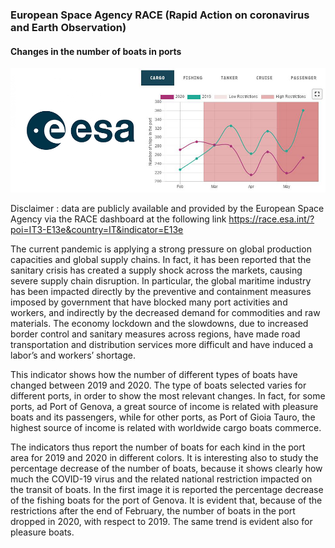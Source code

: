 ### European Space Agency RACE (Rapid Action on coronavirus and Earth Observation)

#### Changes in the number of boats in ports

![](esa_logo.jpg)

Disclaimer : data are publicly available and provided by the European Space Agency via the RACE dashboard at the following link https://race.esa.int/?poi=IT3-E13e&country=IT&indicator=E13e

The current pandemic is applying a strong pressure on global production capacities and global supply chains. In fact, it has been reported that the sanitary crisis has created a supply shock across the markets, causing severe supply chain disruption. In particular, the global maritime industry has been impacted directly by the preventive and containment measures imposed by government that have blocked many port activities and workers, and indirectly by the decreased demand for commodities and raw materials. The economy lockdown and the slowdowns, due to increased border control and sanitary measures across regions, have made road transportation and distribution services more difficult and have induced a labor’s and workers’ shortage.

This indicator shows how the number of different types of boats have changed between 2019 and 2020. The type of boats selected varies for different ports, in order to show the most relevant changes. In fact, for some ports, ad Port of Genova, a great source of income is related with pleasure boats and its passengers, while for other ports, as Port of Gioia Tauro, the highest source of income is related with worldwide cargo boats commerce.

The indicators thus report the number of boats for each kind in the port area for 2019 and 2020 in different colors. It is interesting also to study the percentage decrease of the number of boats, because it shows clearly how much the COVID-19 virus and the related national restriction impacted on the transit of boats. In the first image it is reported the percentage decrease of the fishing boats for the port of Genova. It is evident that, because of the restrictions after the end of February, the number of boats in the port dropped in 2020, with respect to 2019. The same trend is evident also for pleasure boats.
